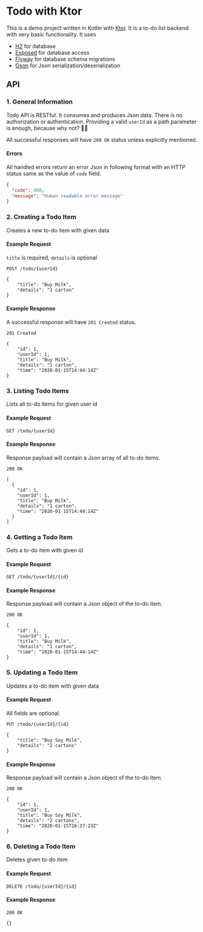 # Todo with Ktor

This is a demo project written in Kotlin with [Ktor](https://ktor.io). It is a to-do list backend with very basic functionality. It uses

* [H2](https://www.h2database.com/) for database
* [Exposed](https://github.com/JetBrains/Exposed) for database access
* [Flyway](https://flywaydb.org) for database schema migrations
* [Gson](https://github.com/google/gson) for Json serialization/deserialization

## API

### 1. General Information

Todo API is RESTful. It consumes and produces Json data. There is no authorization or authentication. Providing a valid `userId` as a path parameter is enough, because why not? 🤷🏻

All successful responses will have `200 OK` status unless explicitly mentioned.

#### Errors

All handled errors return an error Json in following format with an HTTP status same as the value of `code` field.

```json
{
  "code": 400,
  "message": "Human readable error message"
}
```

### 2. Creating a Todo Item

Creates a new to-do item with given data

#### Example Request

`title` is required, `details` is optional

```
POST /todo/{userId}

{
    "title": "Buy Milk",
    "details": "1 carton"
}
```

#### Example Response

A successful response will have `201 Created` status.

```
201 Created

{
    "id": 1,
    "userId": 1,
    "title": "Buy Milk",
    "details": "1 carton",
    "time": "2020-01-15T14:44:14Z"
}
```

### 3. Listing Todo Items

Lists all to-do items for given user id

#### Example Request

```
GET /todo/{userId}
```

#### Example Response

Response payload will contain a Json array of all to-do items.

```
200 OK

[
  {
    "id": 1,
    "userId": 1,
    "title": "Buy Milk",
    "details": "1 carton",
    "time": "2020-01-15T14:44:14Z"
  }
]
```

### 4. Getting a Todo Item

Gets a to-do item with given id

#### Example Request

```
GET /todo/{userId}/{id}
```

#### Example Response

Response payload will contain a Json object of the to-do item.

```
200 OK

{
    "id": 1,
    "userId": 1,
    "title": "Buy Milk",
    "details": "1 carton",
    "time": "2020-01-15T14:44:14Z"
}
```

### 5. Updating a Todo Item

Updates a to-do item with given data

#### Example Request

All fields are optional.

```
PUT /todo/{userId}/{id}

{
    "title": "Buy Soy Milk",
    "details": "2 cartons"
}
```

#### Example Response

Response payload will contain a Json object of the to-do item.

```
200 OK

{
    "id": 1,
    "userId": 1,
    "title": "Buy Soy Milk",
    "details": "2 cartons",
    "time": "2020-01-15T16:37:23Z"
}
```

### 6. Deleting a Todo Item

Deletes given to-do item

#### Example Request

```
DELETE /todo/{userId}/{id}
```

#### Example Response

```
200 OK

{}
```
